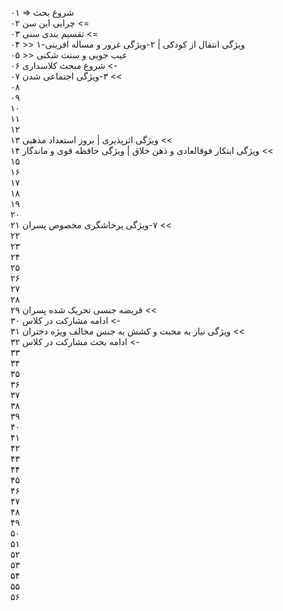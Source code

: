 ۰۱ => شروع بحث<br>
۰۲ ‫=>‬ چرایی این سن<br>
۰۳ ‫=>‬ تقسیم بندی سنی<br>
۰۴ >> ۱-ویژگی انتقال از کودکی | ۲-ویژگی غرور و مساله افرینی<br>
۰۵ >> عیب جویی و سنت شکنی<br>
۰۶ ‫->‬ شروع مبحث کلاسداری<br>
۰۷ ‫>>‬ ۳-ویژگی اجتماعی شدن<br>
۰۸ <br>
۰۹<br>
۱۰<br>
۱۱<br>
۱۲<br>
۱۳ ‫>>‬ ویژگی اثرپذیری | بروز استعداد مذهبی<br>
۱۴ ‫>>‬ ویژگی ابتکار فوقالعادی و ذهن خلاق | ویژگی حافظه قوی و ماندگار<br>
۱۵<br>
۱۶<br>
۱۷<br>
۱۸<br>
۱۹<br>
۲۰<br>
۲۱ ‫>>‬ ۷-ویژگی پرخاشگری مخصوص پسران<br>
۲۲<br>
۲۳<br>
۲۴<br>
۲۵<br>
۲۶<br>
۲۷<br>
۲۸<br>
۲۹ ‫>>‬ قریضه جنسی تحریک شده پسران<br>
۳۰ ‫->‬ ادامه مشارکت در کلاس<br>
۳۱ ‫>>‬ ویژگی نیاز به محبت و کشش به جنس مخالف ویژه دختران<br>
۳۲ ‫->‬ ادامه بحث مشارکت در کلاس<br>
۳۳<br>
۳۴<br>
۳۵<br>
۳۶<br>
۳۷<br>
۳۸<br>
۳۹<br>
۴۰<br>
۴۱<br>
۴۲<br>
۴۳<br>
۴۴<br>
۴۵<br>
۴۶<br>
۴۷<br>
۴۸<br>
۴۹<br>
۵۰<br>
۵۱<br>
۵۲<br>
۵۳<br>
۵۴<br>
۵۵<br>
۵۶<br>